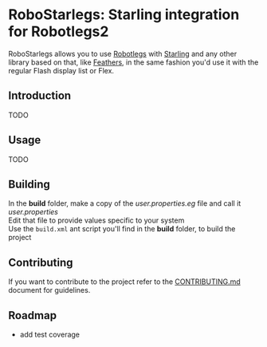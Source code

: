 # RoboStarlegs: Starling integration for Robotlegs2

RoboStarlegs allows you to use [Robotlegs](http://www.robotlegs.org/) with [Starling](http://gamua.com/starling/) and any other library based on that, like [Feathers](http://feathersui.com/), in the same fashion you'd use it with the regular Flash display list or Flex.

## Introduction

TODO

## Usage

TODO

## Building

In the **build** folder, make a copy of the _user.properties.eg_ file and call it _user.properties_  
Edit that file to provide values specific to your system  
Use the `build.xml` ant script you'll find in the **build** folder, to build the project

## Contributing

If you want to contribute to the project refer to the [CONTRIBUTING.md](CONTRIBUTING.md) document for guidelines.

## Roadmap

* add test coverage